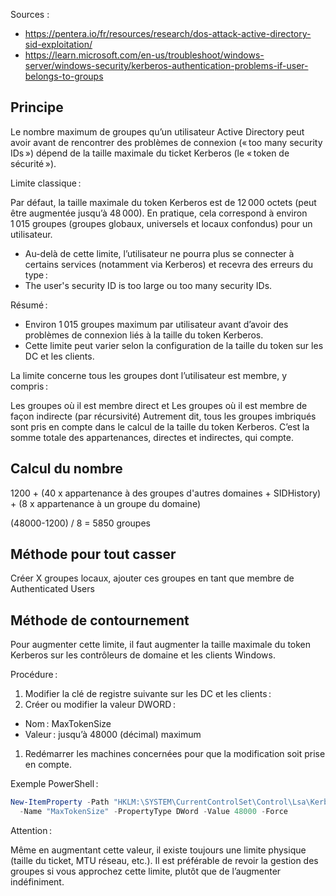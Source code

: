 Sources :

- https://pentera.io/fr/resources/research/dos-attack-active-directory-sid-exploitation/
- https://learn.microsoft.com/en-us/troubleshoot/windows-server/windows-security/kerberos-authentication-problems-if-user-belongs-to-groups

## Principe

Le nombre maximum de groupes qu’un utilisateur Active Directory peut avoir avant de rencontrer des problèmes de connexion (« too many security IDs ») dépend de la taille maximale du ticket Kerberos (le « token de sécurité »).

Limite classique :

Par défaut, la taille maximale du token Kerberos est de 12 000 octets (peut être augmentée jusqu’à 48 000).
En pratique, cela correspond à environ 1 015 groupes (groupes globaux, universels et locaux confondus) pour un utilisateur.
- Au-delà de cette limite, l’utilisateur ne pourra plus se connecter à certains services (notamment via Kerberos) et recevra des erreurs du type :
- The user's security ID is too large ou too many security IDs.

Résumé :

- Environ 1 015 groupes maximum par utilisateur avant d’avoir des problèmes de connexion liés à la taille du token Kerberos.
- Cette limite peut varier selon la configuration de la taille du token sur les DC et les clients.


La limite concerne tous les groupes dont l’utilisateur est membre, y compris :

Les groupes où il est membre direct et
Les groupes où il est membre de façon indirecte (par récursivité)
Autrement dit, tous les groupes imbriqués sont pris en compte dans le calcul de la taille du token Kerberos.
C’est la somme totale des appartenances, directes et indirectes, qui compte.

## Calcul du nombre 

1200 + (40 x appartenance à des groupes d'autres domaines + SIDHistory) + (8 x appartenance à un groupe du domaine)

(48000-1200) / 8 = 5850 groupes

## Méthode pour tout casser

Créer X groupes locaux, ajouter ces groupes en tant que membre de Authenticated Users

## Méthode de contournement

Pour augmenter cette limite, il faut augmenter la taille maximale du token Kerberos sur les contrôleurs de domaine et les clients Windows.

Procédure :

1. Modifier la clé de registre suivante sur les DC et les clients :
1. Créer ou modifier la valeur DWORD :
  - Nom : MaxTokenSize
  - Valeur : jusqu’à 48000 (décimal) maximum
1. Redémarrer les machines concernées pour que la modification soit prise en compte.

Exemple PowerShell :

```powershell
New-ItemProperty -Path "HKLM:\SYSTEM\CurrentControlSet\Control\Lsa\Kerberos\Parameters" `
  -Name "MaxTokenSize" -PropertyType DWord -Value 48000 -Force
```

Attention :

Même en augmentant cette valeur, il existe toujours une limite physique (taille du ticket, MTU réseau, etc.).
Il est préférable de revoir la gestion des groupes si vous approchez cette limite, plutôt que de l’augmenter indéfiniment.